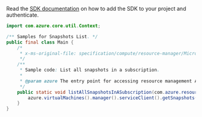 Read the [SDK documentation](https://github.com/Azure/azure-sdk-for-java/blob/azure-resourcemanager_2.10.0/sdk/resourcemanager/azure-resourcemanager/README.md) on how to add the SDK to your project and authenticate.

```java
import com.azure.core.util.Context;

/** Samples for Snapshots List. */
public final class Main {
    /*
     * x-ms-original-file: specification/compute/resource-manager/Microsoft.Compute/stable/2021-04-01/examples/ListSnapshotsInASubscription.json
     */
    /**
     * Sample code: List all snapshots in a subscription.
     *
     * @param azure The entry point for accessing resource management APIs in Azure.
     */
    public static void listAllSnapshotsInASubscription(com.azure.resourcemanager.AzureResourceManager azure) {
        azure.virtualMachines().manager().serviceClient().getSnapshots().list(Context.NONE);
    }
}
```
